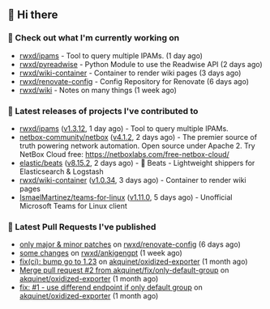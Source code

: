 ## 👋 Hi there

### 👷 Check out what I'm currently working on


- [rwxd/ipams](https://github.com/rwxd/ipams) - Tool to query multiple IPAMs. (1 day ago)
- [rwxd/pyreadwise](https://github.com/rwxd/pyreadwise) - Python Module to use the Readwise API (2 days ago)
- [rwxd/wiki-container](https://github.com/rwxd/wiki-container) - Container to render wiki pages (3 days ago)
- [rwxd/renovate-config](https://github.com/rwxd/renovate-config) - Config Repository for Renovate (6 days ago)
- [rwxd/wiki](https://github.com/rwxd/wiki) - Notes on many things (1 week ago)

### 🔭 Latest releases of projects I've contributed to


- [rwxd/ipams](https://github.com/rwxd/ipams) ([v1.3.12](https://github.com/rwxd/ipams/releases/tag/v1.3.12), 1 day ago) - Tool to query multiple IPAMs.
- [netbox-community/netbox](https://github.com/netbox-community/netbox) ([v4.1.2](https://github.com/netbox-community/netbox/releases/tag/v4.1.2), 2 days ago) - The premier source of truth powering network automation. Open source under Apache 2. Try NetBox Cloud free: https://netboxlabs.com/free-netbox-cloud/
- [elastic/beats](https://github.com/elastic/beats) ([v8.15.2](https://github.com/elastic/beats/releases/tag/v8.15.2), 2 days ago) - :tropical_fish: Beats - Lightweight shippers for Elasticsearch &amp; Logstash 
- [rwxd/wiki-container](https://github.com/rwxd/wiki-container) ([v1.0.34](https://github.com/rwxd/wiki-container/releases/tag/v1.0.34), 3 days ago) - Container to render wiki pages
- [IsmaelMartinez/teams-for-linux](https://github.com/IsmaelMartinez/teams-for-linux) ([v1.11.0](https://github.com/IsmaelMartinez/teams-for-linux/releases/tag/v1.11.0), 5 days ago) - Unofficial Microsoft Teams for Linux client

### 🔨 Latest Pull Requests I've published


- [only major &amp; minor patches](https://github.com/rwxd/renovate-config/pull/2) on [rwxd/renovate-config](https://github.com/rwxd/renovate-config) (6 days ago)
- [some changes](https://github.com/rwxd/ankigengpt/pull/84) on [rwxd/ankigengpt](https://github.com/rwxd/ankigengpt) (1 week ago)
- [fix(ci): bump go to 1.23](https://github.com/akquinet/oxidized-exporter/pull/4) on [akquinet/oxidized-exporter](https://github.com/akquinet/oxidized-exporter) (1 month ago)
- [Merge pull request #2 from akquinet/fix/only-default-group](https://github.com/akquinet/oxidized-exporter/pull/3) on [akquinet/oxidized-exporter](https://github.com/akquinet/oxidized-exporter) (1 month ago)
- [fix: #1 - use differend endpoint if only default group](https://github.com/akquinet/oxidized-exporter/pull/2) on [akquinet/oxidized-exporter](https://github.com/akquinet/oxidized-exporter) (1 month ago)
